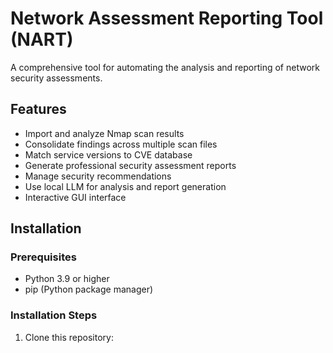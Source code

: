 # Network Assessment Reporting Tool (NART)

A comprehensive tool for automating the analysis and reporting of network security assessments.

## Features

- Import and analyze Nmap scan results
- Consolidate findings across multiple scan files
- Match service versions to CVE database
- Generate professional security assessment reports
- Manage security recommendations
- Use local LLM for analysis and report generation
- Interactive GUI interface

## Installation

### Prerequisites

- Python 3.9 or higher
- pip (Python package manager)

### Installation Steps

1. Clone this repository: